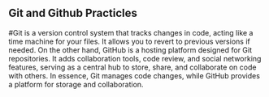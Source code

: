 ## Git and Github Practicles
#Git is a version control system that tracks changes in code, acting like a time machine for your files. It allows you to revert to previous versions if needed. On the other hand, GitHub is a hosting platform designed for Git repositories. It adds collaboration tools, code review, and social networking features, serving as a central hub to store, share, and collaborate on code with others. In essence, Git manages code changes, while GitHub provides a platform for storage and collaboration.
